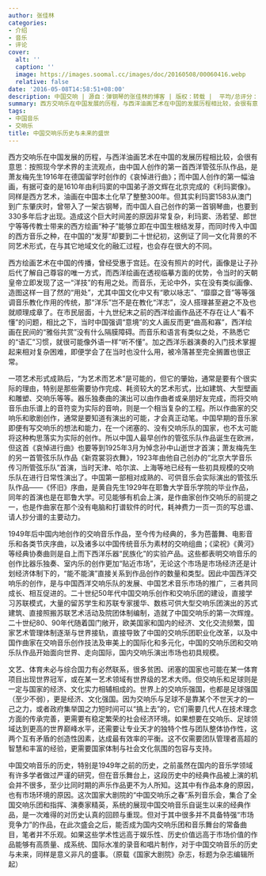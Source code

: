 ```yaml
---
author: 张佳林
categories:
- 介绍
- 音乐
- 评论
cover:
  alt: ''
  caption: ''
  image: https://images.soomal.cc/images/doc/20160508/00060416.webp
  relative: false
date: '2016-05-08T14:58:51+08:00'
description: 中国交响 | 源自：弹钢琴的张佳林的博客 | 版权：转载 |  平均/总评分：10.00/50
summary: 西方交响乐在中国发展的历程，与西洋油画艺术在中国的发展历程相比较，会很有意思：按照现今学术界的主流观点，由中国人创作的第一首西洋管弦乐队作品，是萧友梅先生1916年在德国留学时创作的《哀悼进行曲》；而中国人创作的第一幅油画，有据可查的是……
tags:
- 中国音乐
- 交响乐
title: 中国交响乐历史与未来的盛世
---
```


西方交响乐在中国发展的历程，与西洋油画艺术在中国的发展历程相比较，会很有意思：按照现今学术界的主流观点，由中国人创作的第一首西洋管弦乐队作品，是萧友梅先生1916年在德国留学时创作的《哀悼进行曲》；而中国人创作的第一幅油画，有据可查的是1610年由利玛窦的中国弟子游文辉在北京完成的《利玛窦像》。同样是西方艺术，油画在中国本土化早了整整300年。但其实利玛窦1583从澳门到广东肇庆时，曾带入了一架古钢琴，而中国人自己创作的第一首钢琴曲，也要到330多年后才出现。造成这个巨大时间差的原因非常复杂，利玛窦、汤若望、郎世宁等等传教士带来的西方绘画“种子”能够立即在中国生根结发芽，而同时传入中国的西方音乐之种，在中国的“发芽”却要到二十世纪初，这例证了同一文化背景的不同艺术形式，在与其它地域文化的融汇过程，也会存在很大的不同。

西方绘画艺术在中国的传播，曾经受惠于宫廷。在没有照片的时代，画像是让子孙后代了解自己尊容的唯一方式，而西洋绘画在透视临摹方面的优势，令当时的天朝皇帝立即发现了这一“洋技”的有用之处。而音乐，无论中外，实在没有类似画像、造图这样一目了然的“用处”，尤其中国文化中又有“歌以咏志”、“靡靡之音”等等强调音乐教化作用的传统，那“洋乐”岂不是在教化“洋志”，没人搭理甚至避之不及也就顺理成章了。在市民层面，十九世纪末之前的西洋绘画作品还不存在让人“看不懂”的问题，相比之下，当时中国强调“意境”的文人画反而更“曲高和寡”，西洋绘画在民间的“雅俗共赏”没有什么隔膜障碍。而音乐和语言有类似之处，不熟悉它的“语汇”习惯，就很可能像外语一样“听不懂”。加之西洋乐器演奏的入门技术掌握起来相对复杂困难，即便学会了在当时也没什么用，被冷落甚至完全搁置也很正常。

一项艺术形式成熟后，“为艺术而艺术”是可能的，但它的肇始，通常是要有个很实际的理由，特别是那些需要协作完成、耗资较大的艺术形式，比如建筑、大型壁画和雕塑、交响乐等等。器乐独奏曲的演出可以由作曲者或亲朋好友完成，而将交响音乐由乐谱上的音符变为实际的音响，则是一个相当复杂的工程。所以作曲家的交响乐和歌剧创作，通常是要知道有演出的可能，才会真正动笔。中国早期的音乐家即便有写交响乐的想法和能力，在一个闭塞的、没有交响乐队的国家，也不太可能将这种构思落实为实际的创作。所以中国人最早创作的管弦乐队作品诞生在欧洲，但这首《哀悼进行曲》也要等到1925年3月为悼念孙中山逝世才首演；萧友梅先生的另一首管弦乐队作品《新霓裳羽衣舞》，1923年由他自己创办的“北京大学音乐传习所管弦乐队”首演，当时天津、哈尔滨、上海等地已经有一些初具规模的交响乐队在进行日常性演出了。中国第一部相对成熟的、可供音乐会实际演出的管弦乐队作品――《怀旧》序曲，是黄自先生1929年在耶鲁大学音乐学院的毕业作品，同年的首演也是在耶鲁大学。可见能够有机会上演，是作曲家创作交响乐的前提之一，也是作曲家在那个没有电脑和打谱软件的时代，耗神费力一页一页的写总谱、请人抄分谱的主要动力。

1949年后中国内地创作的交响音乐作品，至今传为经典的，多为芭蕾舞、电影音乐和各类节庆序曲，以及诸多以中国传统音乐为素材的交响组曲；《梁祝》《黄河》等经典协奏曲则是自上而下西洋乐器“民族化”的实验产品。这些都表明交响音乐的创作比器乐独奏、室内乐的创作更加“贴近市场”，无论这个市场是市场经济还是计划经济体制下的，“能不能演”直接关系到作品创作的数量和类型。因此中国西洋交响乐的创作，是与中国西洋交响乐队的发展、中国艺术音乐市场的推广，三者共同成长、相互促进的。二十世纪50年代中国交响乐创作和交响乐团的建设，直接学习苏联模式，大量的留苏学生和苏联专家援华、数栋可供大型交响乐团演出的苏式建筑、直接照搬苏联艺术活动及院团体制编制，造就了中国交响乐的第一次辉煌。二十世纪80、90年代随着国门敞开，欧美国家和国内的经济、文化交流频繁，国家艺术管理体制逐渐与世界接轨，直接导致了中国的交响乐团职业化改革，以及中国作曲家在交响音乐创作技法及审美上的国际化和多元化，中国的交响乐团和交响乐队作品开始面向世界、走向国际，国内交响乐演出市场也初具规模。

文艺、体育未必与综合国力有必然联系，很多贫困、闭塞的国家也可能在某一体育项目出现世界冠军，或在某一艺术领域有世界级的艺术大师。但交响乐和足球则是一定与国家的经济、文化实力相辅相成的。世界上的交响乐强国，也都是足球强国（至少不弱），更是经济、文化强国。因为交响乐与足球不是靠某个不世天才的一己之力，或者政府集举国之力短时间可以“搞上去”的，它们需要几代人在技术理念方面的传承完善，更需要有稳定繁荣的社会经济环境。如果想要在交响乐、足球领域达到更高的世界巅峰水平，还需要让专业天才的独特个性与团队整体协作性，这两个互有矛盾的创造性因素，达成最有效率的平衡。这不仅需要团队管理者高超的智慧和丰富的经验，更需要国家体制与社会文化氛围的包容与支持。

中国交响音乐的历史，特别是1949年之前的历史，之前虽然在国内的音乐学领域有许多学者做过严谨的研究，但在音乐舞台上，这段历史中的经典作品被上演的机会并不很多，至少比同时期的声乐作品更不为人所知。这其中有作品本身的原因，也有市场环境的原因。这次国家大剧院的“中国交响乐之春”系列音乐会，集合了全国交响乐团和指挥、演奏家精英，系统的展现中国交响音乐自诞生以来的经典作品，是一次难得的对历史认真的回顾与重现。但对于其中很多并不具备特强“市场竞争力”的作品，在此次盛会之后，能否成为国内交响乐团和音乐舞台的常备曲目，笔者并不乐观。如果这些学术性远高于娱乐性、历史价值远高于市场价值的作品能够有高质量、成系统、国际水准的录音和唱片制作，对于中国交响音乐的历史与未来，同样是意义非凡的盛事。（原载《国家大剧院》杂志，标题为杂志编辑所起）